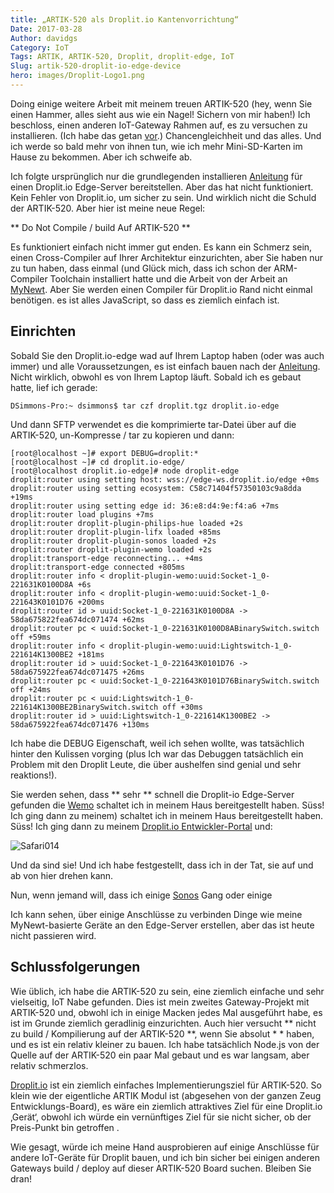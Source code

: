 ```yaml
---
title: „ARTIK-520 als Droplit.io Kantenvorrichtung“
Date: 2017-03-28
Author: davidgs
Category: IoT
Tags: ARTIK, ARTIK-520, Droplit, droplit-edge, IoT
Slug: artik-520-droplit-io-edge-device
hero: images/Droplit-Logo1.png
---
```


Doing einige weitere Arbeit mit meinem treuen ARTIK-520 (hey, wenn Sie einen Hammer, alles sieht aus wie ein Nagel! Sichern von mir haben!) Ich beschloss, einen anderen IoT-Gateway Rahmen auf, es zu versuchen zu installieren. (Ich habe das getan [vor](/posts/category/general/making-artik-5-iot-gateway-kura/).) Chancengleichheit und das alles. Und ich werde so bald mehr von ihnen tun, wie ich mehr Mini-SD-Karten im Hause zu bekommen. Aber ich schweife ab.

Ich folgte ursprünglich nur die grundlegenden installieren [Anleitung](https://docs.droplit.io/docs/deploy-an-edge-server) für einen Droplit.io Edge-Server bereitstellen. Aber das hat nicht funktioniert. Kein Fehler von Droplit.io, um sicher zu sein. Und wirklich nicht die Schuld der ARTIK-520. Aber hier ist meine neue Regel:

** Do Not Compile / build Auf ARTIK-520 **

Es funktioniert einfach nicht immer gut enden. Es kann ein Schmerz sein, einen Cross-Compiler auf Ihrer Architektur einzurichten, aber Sie haben nur zu tun haben, dass einmal (und Glück mich, dass ich schon der ARM-Compiler Toolchain installiert hatte und die Arbeit von der Arbeit an [MyNewt](http://mynewt.apache.org/). Aber Sie werden einen Compiler für Droplit.io Rand nicht einmal benötigen. es ist alles JavaScript, so dass es ziemlich einfach ist.

## Einrichten

Sobald Sie den Droplit.io-edge wad auf Ihrem Laptop haben (oder was auch immer) und alle Voraussetzungen, es ist einfach bauen nach der [Anleitung](https://docs.droplit.io/docs/deploy-an-edge-server). Nicht wirklich, obwohl es von Ihrem Laptop läuft. Sobald ich es gebaut hatte, lief ich gerade:

```
DSimmons-Pro:~ dsimmons$ tar czf droplit.tgz droplit.io-edge
```

Und dann SFTP verwendet es die komprimierte tar-Datei über auf die ARTIK-520, un-Kompresse / tar zu kopieren und dann:

```
[root@localhost ~]# export DEBUG=droplit:*
[root@localhost ~]# cd droplit.io-edge/
[root@localhost droplit.io-edge]# node droplit-edge
droplit:router using setting host: wss://edge-ws.droplit.io/edge +0ms
droplit:router using setting ecosystem: C58c71404f57350103c9a8dda +19ms
droplit:router using setting edge id: 36:e8:d4:9e:f4:a6 +7ms
droplit:router load plugins +7ms
droplit:router droplit-plugin-philips-hue loaded +2s
droplit:router droplit-plugin-lifx loaded +85ms
droplit:router droplit-plugin-sonos loaded +2s
droplit:router droplit-plugin-wemo loaded +2s
droplit:transport-edge reconnecting... +4ms
droplit:transport-edge connected +805ms
droplit:router info < droplit-plugin-wemo:uuid:Socket-1_0-221631K0100D8A +6s
droplit:router info < droplit-plugin-wemo:uuid:Socket-1_0-221643K0101D76 +200ms
droplit:router id > uuid:Socket-1_0-221631K0100D8A -> 58da675822fea674dc071474 +62ms
droplit:router pc < uuid:Socket-1_0-221631K0100D8ABinarySwitch.switch off +59ms
droplit:router info < droplit-plugin-wemo:uuid:Lightswitch-1_0-221614K1300BE2 +181ms
droplit:router id > uuid:Socket-1_0-221643K0101D76 -> 58da675922fea674dc071475 +26ms
droplit:router pc < uuid:Socket-1_0-221643K0101D76BinarySwitch.switch off +24ms
droplit:router pc < uuid:Lightswitch-1_0-221614K1300BE2BinarySwitch.switch off +30ms
droplit:router id > uuid:Lightswitch-1_0-221614K1300BE2 -> 58da675922fea674dc071476 +130ms
```

Ich habe die DEBUG Eigenschaft, weil ich sehen wollte, was tatsächlich hinter den Kulissen vorging (plus Ich war das Debuggen tatsächlich ein Problem mit den Droplit Leute, die über aushelfen sind genial und sehr reaktions!).

Sie werden sehen, dass ** sehr ** schnell die Droplit-io Edge-Server gefunden die [Wemo](http://www.wemo.com) schaltet ich in meinem Haus bereitgestellt haben. Süss! Ich ging dann zu meinem) schaltet ich in meinem Haus bereitgestellt haben. Süss! Ich ging dann zu meinem [Droplit.io Entwickler-Portal](https://portal.droplit.io/) und:

![Safari014](/posts/category/iot-iot-software/images/Safari014.jpg)

Und da sind sie! Und ich habe festgestellt, dass ich in der Tat, sie auf und ab von hier drehen kann.

Nun, wenn jemand will, dass ich einige [Sonos](http://www.sonos.com/en-us/home) Gang oder einige

Ich kann sehen, über einige Anschlüsse zu verbinden Dinge wie meine MyNewt-basierte Geräte an den Edge-Server erstellen, aber das ist heute nicht passieren wird.

## Schlussfolgerungen

Wie üblich, ich habe die ARTIK-520 zu sein, eine ziemlich einfache und sehr vielseitig, IoT Nabe gefunden. Dies ist mein zweites Gateway-Projekt mit ARTIK-520 und, obwohl ich in einige Macken jedes Mal ausgeführt habe, es ist im Grunde ziemlich geradlinig einzurichten. Auch hier versucht ** nicht zu build / Kompilierung auf der ARTIK-520 **, wenn Sie absolut * * haben, und es ist ein relativ kleiner zu bauen. Ich habe tatsächlich Node.js von der Quelle auf der ARTIK-520 ein paar Mal gebaut und es war langsam, aber relativ schmerzlos.

[Droplit.io](http://droplit.io) ist ein ziemlich einfaches Implementierungsziel für ARTIK-520. So klein wie der eigentliche ARTIK Modul ist (abgesehen von der ganzen Zeug Entwicklungs-Board), es wäre ein ziemlich attraktives Ziel für eine Droplit.io ‚Gerät‘, obwohl ich würde ein vernünftiges Ziel für sie nicht sicher, ob der Preis-Punkt bin getroffen .

Wie gesagt, würde ich meine Hand ausprobieren auf einige Anschlüsse für andere IoT-Geräte für Droplit bauen, und ich bin sicher bei einigen anderen Gateways build / deploy auf dieser ARTIK-520 Board suchen. Bleiben Sie dran!
